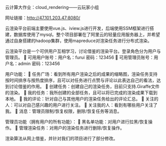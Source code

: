 云计算大作业：cloud_rendering——云玩家小组

网址链接：http://47.101.203.47:8080/

云渲染平台前端主要使用vue.js、iview.js进行开发，后端使用SSM框架进行搭建，数据库使用了mysql。整个项目部署在了阿里云的轻量应用服务器上，并希望通过自身搭建的hadoop集群，使用mapreduce对渲染任务进行分布式渲染。

云渲染平台是一个可供用户互相学习，讨论借鉴的渲染平台。登录角色分为用户与管理员。
	可用用户账号：用户名：furui    密码：123456
	可用管理员账号：用户名：admin    密码：123456

用户功能：
	任务广场：看到所有用户渲染之后的成果的缩略图，渲染任务支持按时间排序与按热度排序，且可以对任务进行点赞与评论以此表达自己的看法，达到讨论借鉴的作用。
	创建任务：创建自己的渲染任务，目前只支持.Giraffe文件的渲染。
	我的任务：我所创建的全部任务，且可以将已完成的渲染成果下载到本地。
	我的评论：针对自己与其他用户的渲染任务给出的评论汇总。
	关注的人：可以对自己感兴趣的用户进行关注。
	关注我的人：看到有哪些用户关注了我。
	消息：管理员限制/恢复权限，删除/恢复任务等消息。

管理员功能（拥有用户的所有功能）：
	黑名单功能：对用户进行拉黑/恢复操作。
	管理渲染任务：对用户的渲染任务进行删除/恢复操作。

渲染算法从网上借鉴，并针对我们的项目进行了部分修改。
